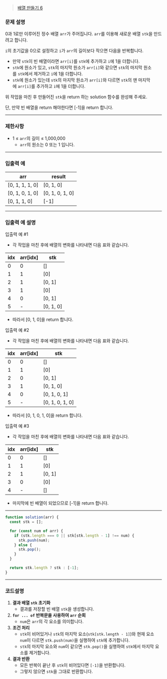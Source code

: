 > [배열 만들기 6](https://school.programmers.co.kr/learn/courses/30/lessons/181859)

### **문제 설명**

0과 1로만 이루어진 정수 배열 `arr`가 주어집니다. `arr`를 이용해 새로운 배열 `stk`을 만드려고 합니다.

`i`의 초기값을 0으로 설정하고 `i`가 `arr`의 길이보다 작으면 다음을 반복합니다.

- 만약 `stk`이 빈 배열이라면 `arr[i]`를 `stk`에 추가하고 `i`에 1을 더합니다.
- `stk`에 원소가 있고, `stk`의 마지막 원소가 `arr[i]`와 같으면 `stk`의 마지막 원소를 `stk`에서 제거하고 `i`에 1을 더합니다.
- `stk`에 원소가 있는데 `stk`의 마지막 원소가 `arr[i]`와 다르면 `stk`의 맨 마지막에 `arr[i]`를 추가하고 `i`에 1을 더합니다.

위 작업을 마친 후 만들어진 `stk`을 return 하는 solution 함수를 완성해 주세요.

단, 만약 빈 배열을 return 해야한다면 [-1]을 return 합니다.

---

### 제한사항

- 1 ≤ `arr`의 길이 ≤ 1,000,000
  - `arr`의 원소는 0 또는 1 입니다.

---

### 입출력 예

| arr             | result          |
| --------------- | --------------- |
| [0, 1, 1, 1, 0] | [0, 1, 0]       |
| [0, 1, 0, 1, 0] | [0, 1, 0, 1, 0] |
| [0, 1, 1, 0]    | [-1]            |

---

### 입출력 예 설명

입출력 예 #1

- 각 작업을 마친 후에 배열의 변화를 나타내면 다음 표와 같습니다.

| idx | arr[idx] | stk       |
| --- | -------- | --------- |
| 0   | 0        | []        |
| 1   | 1        | [0]       |
| 2   | 1        | [0, 1]    |
| 3   | 1        | [0]       |
| 4   | 0        | [0, 1]    |
| 5   | -        | [0, 1, 0] |

- 따라서 [0, 1, 0]을 return 합니다.

입출력 예 #2

- 각 작업을 마친 후에 배열의 변화를 나타내면 다음 표와 같습니다.

| idx | arr[idx] | stk             |
| --- | -------- | --------------- |
| 0   | 0        | []              |
| 1   | 1        | [0]             |
| 2   | 0        | [0, 1]          |
| 3   | 1        | [0, 1, 0]       |
| 4   | 0        | [0, 1, 0, 1]    |
| 5   | -        | [0, 1, 0, 1, 0] |

- 따라서 [0, 1, 0, 1, 0]을 return 합니다.

입출력 예 #3

- 각 작업을 마친 후에 배열의 변화를 나타내면 다음 표와 같습니다.

| idx | arr[idx] | stk    |
| --- | -------- | ------ |
| 0   | 0        | []     |
| 1   | 1        | [0]    |
| 2   | 1        | [0, 1] |
| 3   | 0        | [0]    |
| 4   | -        | []     |

- 마지막에 빈 배열이 되었으므로 [-1]을 return 합니다.

---

```jsx
function solution(arr) {
  const stk = [];

  for (const num of arr) {
    if (stk.length === 0 || stk[stk.length - 1] !== num) {
      stk.push(num);
    } else {
      stk.pop();
    }
  }

  return stk.length ? stk : [-1];
}
```

---

### **코드설명**

1. **결과 배열 `stk` 초기화**
   - 결과를 저장할 빈 배열 `stk`을 생성합니다.
2. **`for ... of` 반복문을 사용하여 `arr` 순회**
   - `num`은 `arr`의 각 요소를 의미합니다.
3. **조건 처리**
   - `stk`이 비어있거나 `stk`의 마지막 요소(`stk[stk.length - 1]`)와 현재 요소 `num`이 다르면 `stk.push(num)`을 실행하여 `stk`에 추가합니다.
   - `stk`의 마지막 요소와 `num`이 같으면 `stk.pop()`을 실행하여 `stk`에서 마지막 요소를 제거합니다.
4. **결과 반환**
   - 모든 반복이 끝난 후 `stk`이 비어있다면 `[-1]`을 반환합니다.
   - 그렇지 않으면 `stk`을 그대로 반환합니다.
